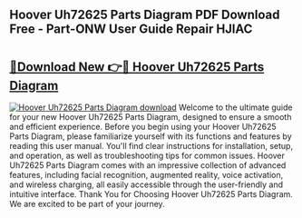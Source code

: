 ## Hoover Uh72625 Parts Diagram PDF Download Free - Part-ONW User Guide Repair HJlAC

# <h2><a href="http://dfk88a3.blite.top/?on=Hoover+Uh72625+Parts+Diagram">🔗Download New 👉🔴 Hoover Uh72625 Parts Diagram</a></h2>

[![Hoover Uh72625 Parts Diagram download](https://i.imgur.com/lujVjoI.png)](http://dfk88a3.blite.top/?on=Hoover+Uh72625+Parts+Diagram)
Welcome to the ultimate guide for your new Hoover Uh72625 Parts Diagram, designed to ensure a smooth and efficient experience. Before you begin using your Hoover Uh72625 Parts Diagram, please familiarize yourself with its functions and features by reading this user manual. You'll find clear instructions for installation, setup, and operation, as well as troubleshooting tips for common issues. Hoover Uh72625 Parts Diagram comes with an impressive collection of advanced features, including facial recognition, augmented reality, voice activation, and wireless charging, all easily accessible through the user-friendly and intuitive interface. Thank You for Choosing Hoover Uh72625 Parts Diagram. We are excited to be part of your journey.
